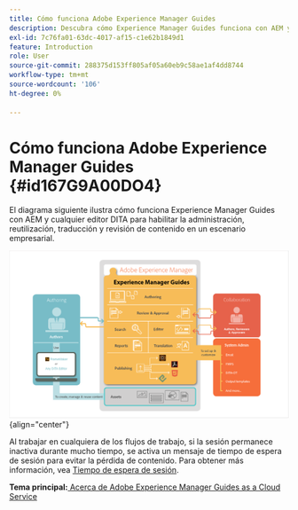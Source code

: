 ```yaml
---
title: Cómo funciona Adobe Experience Manager Guides
description: Descubra cómo Experience Manager Guides funciona con AEM y otros editores DITA para potenciar la administración, reutilización, traducción y revisión de contenido en un escenario empresarial.
exl-id: 7c76fa01-63dc-4017-af15-c1e62b1849d1
feature: Introduction
role: User
source-git-commit: 288375d153ff805af05a60eb9c58ae1af4dd8744
workflow-type: tm+mt
source-wordcount: '106'
ht-degree: 0%

---
```


# Cómo funciona Adobe Experience Manager Guides {#id167G9A00DO4}

El diagrama siguiente ilustra cómo funciona Experience Manager Guides con AEM y cualquier editor DITA para habilitar la administración, reutilización, traducción y revisión de contenido en un escenario empresarial.

![](images/xml-add-on-how-it-works.png){align="center"}

Al trabajar en cualquiera de los flujos de trabajo, si la sesión permanece inactiva durante mucho tiempo, se activa un mensaje de tiempo de espera de sesión para evitar la pérdida de contenido. Para obtener más información, vea [Tiempo de espera de sesión](./session-timeout-prompt.md).


**Tema principal:**&#x200B;[&#x200B; Acerca de Adobe Experience Manager Guides as a Cloud Service](intro.md)
